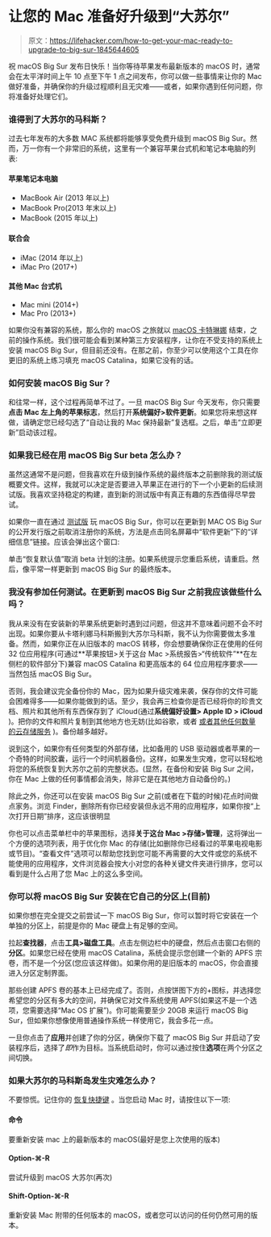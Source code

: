 # 让您的 Mac 准备好升级到“大苏尔”

> 原文：<https://lifehacker.com/how-to-get-your-mac-ready-to-upgrade-to-big-sur-1845644605>

祝 macOS Big Sur 发布日快乐！当你等待苹果发布最新版本的 macOS 时，通常会在太平洋时间上午 10 点至下午 1 点之间发布，你可以做一些事情来让你的 Mac 做好准备，并确保你的升级过程顺利且无灾难——或者，如果你遇到任何问题，你将准备好处理它们。



### 谁得到了大苏尔的马科斯？

过去七年发布的大多数 MAC 系统都将能够享受免费升级到 macOS Big Sur。然而，万一你有一个非常旧的系统，这里有一个兼容苹果台式机和笔记本电脑的列表:

#### 苹果笔记本电脑

*   MacBook Air (2013 年以上)
*   MacBook Pro(2013 年末以上)
*   MacBook (2015 年以上)

#### 联合会

*   iMac (2014 年以上)
*   iMac Pro (2017+)

#### 其他 Mac 台式机

*   Mac mini (2014+)
*   Mac Pro (2013+)

如果你没有兼容的系统，那么你的 macOS 之旅就以 [macOS 卡特琳娜](https://lifehacker.com/all-the-macos-10-15-catalina-announcements-from-apples-1835210038) 结束，之前的操作系统。我们很可能会看到某种第三方安装程序，让你在不受支持的系统上安装 macOS Big Sur，但目前还没有。在那之前，你至少可以使用这个工具在你更旧的系统上练习填充 macOS Catalina，如果它没有的话。

### 如何安装 macOS Big Sur？

和往常一样，这个过程再简单不过了。一旦 macOS Big Sur 今天发布，你只需要**点击 Mac 左上角的苹果标志**，然后打开**系统偏好>软件更新**。如果您将来想这样做，请确定您已经勾选了“自动让我的 Mac 保持最新”复选框。之后，单击“立即更新”启动该过程。

### 如果我已经在用 macOS Big Sur beta 怎么办？

虽然这通常不是问题，但我喜欢在升级到操作系统的最终版本之前删除我的测试版概要文件。这样，我就可以决定是否要进入苹果正在进行的下一个小更新的后续测试版。我喜欢坚持稳定的构建，直到新的测试版中有真正有趣的东西值得尽早尝试。

如果你一直在通过 [测试版](https://lifehacker.com/how-to-beta-test-apples-new-os-updates-from-wwdc-2020-1844123711) 玩 macOS Big Sur，你可以在更新到 MAC OS Big Sur 的公开发行版之前取消注册你的系统，方法是点击同名屏幕中“软件更新”下的“详细信息”链接。应该会弹出这个窗口:

单击“恢复默认值”取消 beta 计划的注册。如果系统提示您重启系统，请重启。然后，像平常一样更新到 macOS Big Sur 的最终版本。

### 我没有参加任何测试。在更新到 macOS Big Sur 之前我应该做些什么吗？

我从来没有在安装新的苹果系统更新时遇到过问题，但这并不意味着问题不会不时出现。如果你要从卡塔利娜马科斯搬到大苏尔马科斯，我不认为你需要做太多准备。然而，如果你正在从旧版本的 macOS 转移，你会想要确保你正在使用的任何 32 位应用程序(可通过**苹果按钮>关于这台 Mac >系统报告>“传统软件”**在左侧栏的软件部分下)兼容 macOS Catalina 和更高版本的 64 位应用程序要求——当然包括 macOS Big Sur。

否则，我会建议完全备份你的 Mac，因为如果升级灾难来袭，保存你的文件可能会困难得多——如果你能做到的话。至少，我会再三检查你是否已经将你的珍贵文档、照片和其他所有东西保存到了 iCloud(通过**系统偏好设置> Apple ID > iCloud** )。把你的文件和照片复制到其他地方也无妨(比如谷歌，或者 [或者其他任何数量的云存储服务](https://lifehacker.com/google-one-is-now-open-for-everyone-but-is-it-a-good-d-1826049257) )。备份越多越好。

说到这个，如果你有任何类型的外部存储，比如备用的 USB 驱动器或者苹果的一个奇特的时间胶囊，运行一个时间机器备份。这样，如果发生灾难，您可以轻松地将您的系统恢复到大苏尔之前的完整状态。(显然，在备份和安装 Big Sur 之间，你在 Mac 上做的任何事情都会消失，除非它是在其他地方自动备份的。)

除此之外，你还可以在安装 macOS Big Sur 之前(或者在下载的时候)花点时间做点家务。浏览 Finder，删除所有你已经安装但永远不用的应用程序，如果你按“上次打开日期”排序，这应该很明显

你也可以点击菜单栏中的苹果图标，选择**关于这台 Mac >存储>管理**，这将弹出一个方便的选项列表，用于优化你 Mac 的存储(比如删除你已经看过的苹果电视电影或节目)。“查看文件”选项可以帮助您找到您可能不再需要的大文件或您的系统不能使用的应用程序，文件浏览器会按大小对您的各种关键文件夹进行排序，您可以看到是什么占用了您 Mac 上的这么多空间。

### 你可以将 macOS Big Sur 安装在它自己的分区上(目前)

如果你想在完全提交之前尝试一下 macOS Big Sur，你可以暂时将它安装在一个单独的分区上，前提是你的 Mac 硬盘上有足够的空间。

拉起**查找器**，点击**工具>磁盘工具**。点击左侧边栏中的硬盘，然后点击窗口右侧的**分区**。如果您已经在使用 macOS Catalina，系统会提示您创建一个新的 APFS 宗卷，而不是一个分区(您应该这样做)。如果你用的是旧版本的 macOS，你会直接进入分区定制界面。

那些创建 APFS 卷的基本上已经完成了。否则，点按饼图下方的+图标，并选择您希望您的分区有多大的空间，并确保它对文件系统使用 APFS(如果这不是一个选项，您需要选择“Mac OS 扩展”)。你可能需要至少 20GB 来运行 macOS Big Sur，但如果你想像使用普通操作系统一样使用它，我会多花一点。

一旦你点击了**应用**并创建了你的分区，确保你下载了 macOS Big Sur 并启动了安装程序后，选择了*即*作为目标。当系统启动时，你可以通过按住**选项**在两个分区之间切换。

### 如果大苏尔的马科斯岛发生灾难怎么办？

不要惊慌。记住你的 [恢复快捷键](https://support.apple.com/en-us/HT204904) 。当您启动 Mac 时，请按住以下一项:

#### 命令

要重新安装 mac 上的最新版本的 macOS(最好是您上次使用的版本)

#### Option-⌘-R

尝试升级到 macOS 大苏尔(再次)

#### Shift-Option-⌘-R

重新安装 Mac 附带的任何版本的 macOS，或者您可以访问的任何仍然可用的版本。